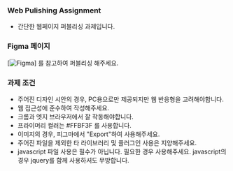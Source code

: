 ### Web Pulishing Assignment
- 간단한 웹페이지 퍼블리싱 과제입니다.

### Figma 페이지
[![Figma](https://www.figma.com/file/1KKHh5Q42kABJIIGVirrwk/%EC%9B%B9%ED%8D%BC%EB%B8%94%EB%A6%AC%EC%8B%B1-%EA%B3%BC%EC%A0%9C?type=design&node-id=0%3A1&mode=design&t=1UuC9w1OJKOzatJd-1)] 를 참고하여 퍼블리싱 해주세요.

### 과제 조건
- 주어진 디자인 시안의 경우, PC용으로만 제공되지만 웹 반응형을 고려해야합니다.
- 웹 접근성에 준수하여 작성해주세요.
- 크롬과 엣지 브라우저에서 잘 작동해야합니다.
- 프라이머리 컬러는 #FFBF3F 를 사용합니다.
- 이미지의 경우, 피그마에서 "Export"하여 사용해주세요.
- 주어진 파일을 제외한 타 라이브러리 및 플러그인 사용은 지양해주세요.
- javascript 파일 사용은 필수가 아닙니다. 필요한 경우 사용해주세요. javascript의 경우 jquery를 함께 사용하셔도 무방합니다.
